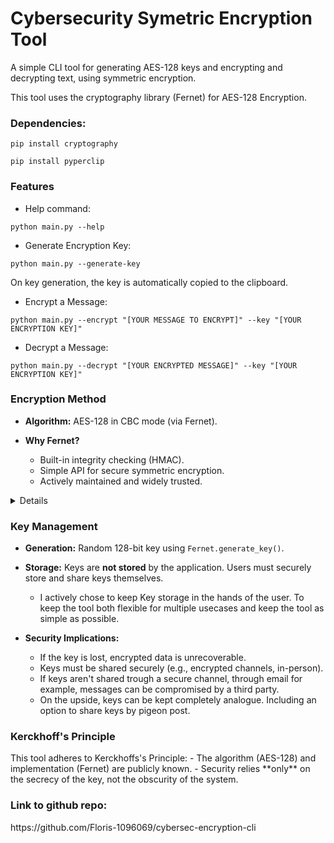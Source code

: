 # Cybersecurity Symetric Encryption Tool
A simple CLI tool for generating AES-128 keys and encrypting and decrypting text, using symmetric encryption.

This tool uses the cryptography library (Fernet) for AES-128 Encryption. 

<h3>Dependencies:</h3>

``` pip install cryptography ```

``` pip install pyperclip ```

<h3>Features</h3>

- Help command:

```python main.py --help```

- Generate Encryption Key: 

```python main.py --generate-key```

On key generation, the key is automatically copied to the clipboard.

- Encrypt a Message:

```python main.py --encrypt "[YOUR MESSAGE TO ENCRYPT]" --key "[YOUR ENCRYPTION KEY]"```

- Decrypt a Message:

```python main.py --decrypt "[YOUR ENCRYPTED MESSAGE]" --key "[YOUR ENCRYPTION KEY]"```


<h3>Encryption Method</h3>

- **Algorithm:** AES-128 in CBC mode (via Fernet).
    
- **Why Fernet?**
  - Built-in integrity checking (HMAC).
  - Simple API for secure symmetric encryption.
  - Actively maintained and widely trusted.

<details>

```Fernet.generate_key()``` generates a 256-bit key (32 bytes).
- This key gets split into 2 parts internally:
  - 128 bits for the AES-128 encryption of the message.
  - 128 bits for HMAC-SHA256 which is used for integrity and authentication.
- The key is encoded in base64 for easy exchange while staying crypthographically strong.

A Fernet message consists of the following components (all base64-encoded and concatenated with a $ separator):
```Version (8 bits) | Timestamp (64 bits) | IV (128 bits) | Ciphertext | HMAC (256 bits)```
- Version identifies the Fernet Protocol version.
- Timestamp prevents replay attacks by limiting the messages validity.
- IV (Initialization Vector) is a random value ensuring the same input does not produce the same ciphertext twice.
- Ciphertext is the actual encrypted data using AES-128-CBC.
- HMAC is a hash-based message authentication code (SHA256) that verifies the message's integrity.

Fernet is secure because:

- AES-128 is a well-tested and widely accepted symmetric algorithm. While AES-256 is theoretically stronger, AES-128 is already secure enough for most applications and is faster.
- HMAC-SHA256 protects against message tampering (e.g., by a man-in-the-middle attacker).
- Per-message IV ensures semantic security—identical messages produce different ciphertexts.
- The timestamp prevents replay attacks by limiting the message's validity period.

</details>

<h3>Key Management</h3>

- **Generation:** Random 128-bit key using `Fernet.generate_key()`.

- **Storage:** Keys are **not stored** by the application. Users must securely store and share keys themselves.

  - I actively chose to keep Key storage in the hands of the user. To keep the tool both flexible for multiple usecases and keep the tool as simple as possible.
  
- **Security Implications:**
  - If the key is lost, encrypted data is unrecoverable.
  - Keys must be shared securely (e.g., encrypted channels, in-person).
  - If keys aren't shared trough a secure channel, through email for example, messages can be compromised by a third party.
  - On the upside, keys can be kept completely analogue. Including an option to share keys by pigeon post.

<h3>Kerckhoff's Principle</h3>
This tool adheres to Kerckhoffs's Principle:
- The algorithm (AES-128) and implementation (Fernet) are publicly known.
- Security relies **only** on the secrecy of the key, not the obscurity of the system.

<h3>Link to github repo:</h3>
https://github.com/Floris-1096069/cybersec-encryption-cli